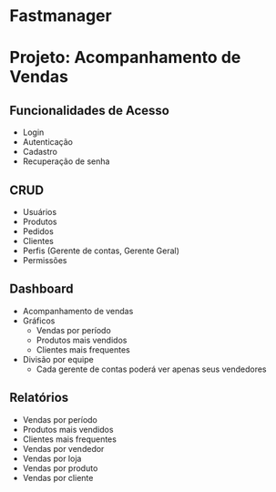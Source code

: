 # Fastmanager

# Projeto: Acompanhamento de Vendas

## Funcionalidades de Acesso
- Login
- Autenticação
- Cadastro
- Recuperação de senha

## CRUD
- Usuários
- Produtos
- Pedidos
- Clientes
- Perfis (Gerente de contas, Gerente Geral)
- Permissões

## Dashboard
- Acompanhamento de vendas
- Gráficos
  - Vendas por período
  - Produtos mais vendidos
  - Clientes mais frequentes
- Divisão por equipe
  - Cada gerente de contas poderá ver apenas seus vendedores

## Relatórios
- Vendas por período
- Produtos mais vendidos
- Clientes mais frequentes
- Vendas por vendedor
- Vendas por loja
- Vendas por produto
- Vendas por cliente

